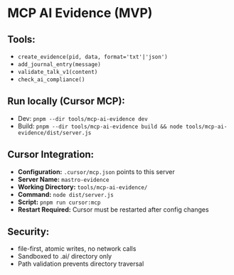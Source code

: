 # MCP AI Evidence (MVP)

## Tools:
- `create_evidence(pid, data, format='txt'|'json')`
- `add_journal_entry(message)`
- `validate_talk_v1(content)`
- `check_ai_compliance()`

## Run locally (Cursor MCP):
- Dev: `pnpm --dir tools/mcp-ai-evidence dev`
- Build: `pnpm --dir tools/mcp-ai-evidence build && node tools/mcp-ai-evidence/dist/server.js`

## Cursor Integration:
- **Configuration:** `.cursor/mcp.json` points to this server
- **Server Name:** `mastro-evidence`
- **Working Directory:** `tools/mcp-ai-evidence/`
- **Command:** `node dist/server.js`
- **Script:** `pnpm run cursor:mcp`
- **Restart Required:** Cursor must be restarted after config changes

## Security:
- file-first, atomic writes, no network calls
- Sandboxed to .ai/ directory only
- Path validation prevents directory traversal
